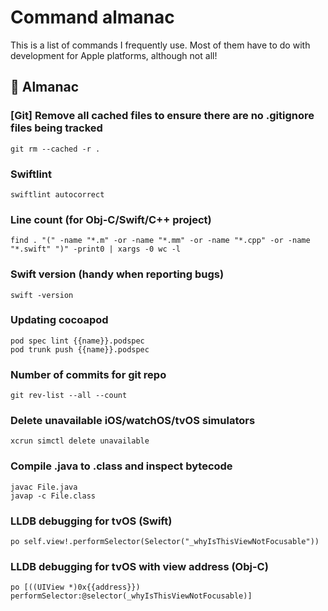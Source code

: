 # Command almanac

This is a list of commands I frequently use. Most of them have to do with development for Apple platforms, although not all! 

## 📓 Almanac
### [Git] Remove all cached files to ensure there are no .gitignore files being tracked
```git rm --cached -r .```

### Swiftlint
```swiftlint autocorrect```

### Line count (for Obj-C/Swift/C++ project)
```find . "(" -name "*.m" -or -name "*.mm" -or -name "*.cpp" -or -name "*.swift" ")" -print0 | xargs -0 wc -l```

### Swift version (handy when reporting bugs)
```swift -version```

### Updating cocoapod
```
pod spec lint {{name}}.podspec
pod trunk push {{name}}.podspec
```

### Number of commits for git repo
```git rev-list --all --count```

### Delete unavailable iOS/watchOS/tvOS simulators
```xcrun simctl delete unavailable```

### Compile .java to .class and inspect bytecode
```
javac File.java
javap -c File.class
```

### LLDB debugging for tvOS (Swift)
```po self.view!.performSelector(Selector("_whyIsThisViewNotFocusable"))```

### LLDB debugging for tvOS with view address (Obj-C)
```po [((UIView *)0x{{address}}) performSelector:@selector(_whyIsThisViewNotFocusable)]```
